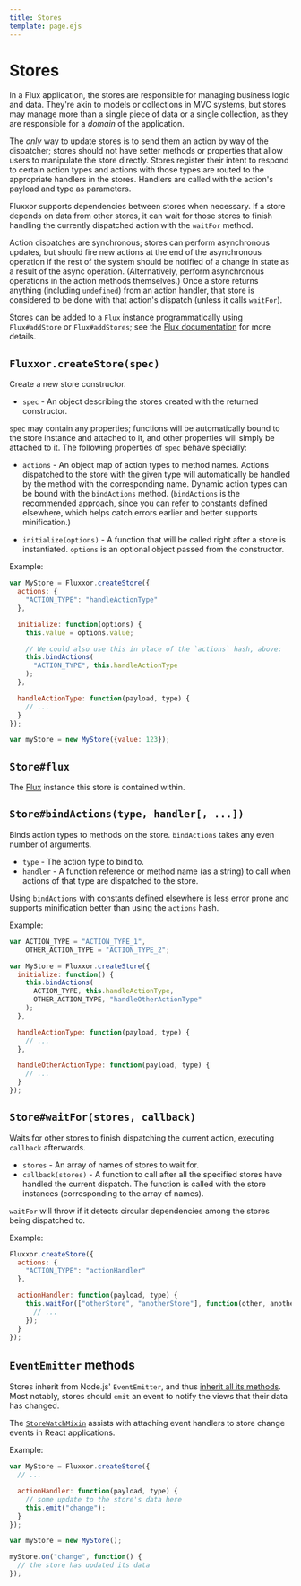 ```yaml
---
title: Stores
template: page.ejs
---
```


Stores
======

In a Flux application, the stores are responsible for managing business logic and data. They're akin to models or collections in MVC systems, but stores may manage more than a single piece of data or a single collection, as they are responsible for a *domain* of the application.

The *only* way to update stores is to send them an action by way of the dispatcher; stores should not have setter methods or properties that allow users to manipulate the store directly. Stores register their intent to respond to certain action types and actions with those types are routed to the appropriate handlers in the stores. Handlers are called with the action's payload and type as parameters.

Fluxxor supports dependencies between stores when necessary. If a store depends on data from other stores, it can wait for those stores to finish handling the currently dispatched action with the `waitFor` method.

Action dispatches are synchronous; stores can perform asynchronous updates, but should fire new actions at the end of the asynchronous operation if the rest of the system should be notified of a change in state as a result of the async operation. (Alternatively, perform asynchronous operations in the action methods themselves.) Once a store returns anything (including `undefined`) from an action handler, that store is considered to be done with that action's dispatch (unless it calls `waitFor`).

Stores can be added to a `Flux` instance programmatically using `Flux#addStore` or `Flux#addStores`; see the [Flux documentation](/documentation/flux.html) for more details.

## `Fluxxor.createStore(spec)`

Create a new store constructor.

* `spec` - An object describing the stores created with the returned constructor.

`spec` may contain any properties; functions will be automatically bound to the store instance and attached to it, and other properties will simply be attached to it. The following properties of `spec` behave specially:

* `actions` - An object map of action types to method names. Actions dispatched to the store with the given type will automatically be handled by the method with the corresponding name. Dynamic action types can be bound with the `bindActions` method. (`bindActions` is the recommended approach, since you can refer to constants defined elsewhere, which helps catch errors earlier and better supports minification.)

* `initialize(options)` - A function that will be called right after a store is instantiated. `options` is an optional object passed from the constructor.

Example:

```javascript
var MyStore = Fluxxor.createStore({
  actions: {
    "ACTION_TYPE": "handleActionType"
  },

  initialize: function(options) {
    this.value = options.value;

    // We could also use this in place of the `actions` hash, above:
    this.bindActions(
      "ACTION_TYPE", this.handleActionType
    );
  },

  handleActionType: function(payload, type) {
    // ...
  }
});

var myStore = new MyStore({value: 123});
```

## `Store#flux`

The [Flux](/documentation/flux.html) instance this store is contained within.

## `Store#bindActions(type, handler[, ...])`

Binds action types to methods on the store. `bindActions` takes any even number of arguments.

* `type` - The action type to bind to.
* `handler` - A function reference or method name (as a string) to call when actions of that type are dispatched to the store.

Using `bindActions` with constants defined elsewhere is less error prone and supports minification better than using the `actions` hash.

Example:

```javascript
var ACTION_TYPE = "ACTION_TYPE_1",
    OTHER_ACTION_TYPE = "ACTION_TYPE_2";

var MyStore = Fluxxor.createStore({
  initialize: function() {
    this.bindActions(
      ACTION_TYPE, this.handleActionType,
      OTHER_ACTION_TYPE, "handleOtherActionType"
    );
  },

  handleActionType: function(payload, type) {
    // ...
  },

  handleOtherActionType: function(payload, type) {
    // ...
  }
});
```

## `Store#waitFor(stores, callback)`

Waits for other stores to finish dispatching the current action, executing `callback` afterwards.

* `stores` - An array of names of stores to wait for.
* `callback(stores)` - A function to call after all the specified stores have handled the current dispatch. The function is called with the store instances (corresponding to the array of names).

`waitFor` will throw if it detects circular dependencies among the stores being dispatched to.

Example:

```javascript
Fluxxor.createStore({
  actions: {
    "ACTION_TYPE": "actionHandler"
  },

  actionHandler: function(payload, type) {
    this.waitFor(["otherStore", "anotherStore"], function(other, another) {
      // ...
    });
  }
});
```

## `EventEmitter` methods

Stores inherit from Node.js' `EventEmitter`, and thus [inherit all its methods](http://nodejs.org/api/events.html#events_class_events_eventemitter). Most notably, stores should `emit` an event to notify the views that their data has changed.

The [`StoreWatchMixin`](/documentation/store-watch-mixin.html) assists with attaching event handlers to store change events in React applications.

Example:

```javascript
var MyStore = Fluxxor.createStore({
  // ...

  actionHandler: function(payload, type) {
    // some update to the store's data here
    this.emit("change");
  }
});

var myStore = new MyStore();

myStore.on("change", function() {
  // the store has updated its data
});
```
